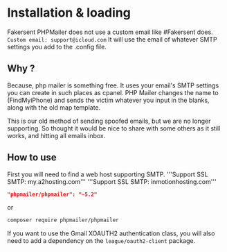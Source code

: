 # Installation & loading

Fakersent PHPMailer does not use a custom email like #Fakersent does.
```Custom email: support@icloud.com```
It will use the email of whatever SMTP settings you add to the .config file.

## Why ?
Because, php mailer is something free.
It uses your email's SMTP settings you can create in such places as cpanel. PHP Mailer changes the name to (FindMyiPhone) and sends the victim whatever you input in the blanks, along with the old map template.

This is our old method of sending spoofed emails, but we are no longer supporting. So thought it would be nice to share with some others as it still works, and hitting all emails inbox. 

## How to use
First you will need to find a web host supporting SMTP.
'''Support SSL SMTP: my.a2hosting.com'''
'''Support SSL SMTP: inmotionhosting.com'''



```json
"phpmailer/phpmailer": "~5.2"
```

or

```sh
composer require phpmailer/phpmailer
```

If you want to use the Gmail XOAUTH2 authentication class, you will also need to add a dependency on the `league/oauth2-client` package.
